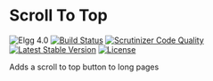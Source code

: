 Scroll To Top
=============

![Elgg 4.0](https://img.shields.io/badge/Elgg-4.0-green.svg)
[![Build Status](https://scrutinizer-ci.com/g/ColdTrick/scroll_to_top/badges/build.png?b=master)](https://scrutinizer-ci.com/g/ColdTrick/scroll_to_top/build-status/master)
[![Scrutinizer Code Quality](https://scrutinizer-ci.com/g/ColdTrick/scroll_to_top/badges/quality-score.png?b=master)](https://scrutinizer-ci.com/g/ColdTrick/scroll_to_top/?branch=master)
[![Latest Stable Version](https://poser.pugx.org/coldtrick/scroll_to_top/v/stable.svg)](https://packagist.org/packages/coldtrick/scroll_to_top)
[![License](https://poser.pugx.org/coldtrick/scroll_to_top/license.svg)](https://packagist.org/packages/coldtrick/scroll_to_top)

Adds a scroll to top button to long pages
